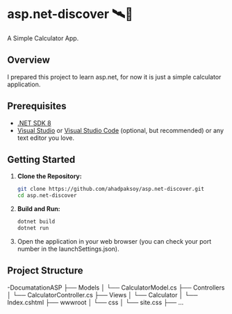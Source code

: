 # asp.net-discover 🛰️🌌

A Simple Calculator App.

## Overview

I prepared this project to learn asp.net, for now it is just a simple calculator application.

## Prerequisites

- [.NET SDK 8](https://dotnet.microsoft.com/download)
- [Visual Studio](https://visualstudio.microsoft.com/) or [Visual Studio Code](https://code.visualstudio.com/) (optional, but recommended) or any text editor you love.

## Getting Started

1. **Clone the Repository:**

    ```bash
    git clone https://github.com/ahadpaksoy/asp.net-discover.git
    cd asp.net-discover
    ```

2. **Build and Run:**

    ```bash
    dotnet build
    dotnet run
    ```

3. Open the application in your web browser (you can check your port number in the launchSettings.json).

## Project Structure

-DocumatationASP
├── Models
│ └── CalculatorModel.cs
├── Controllers
│ └── CalculatorController.cs
├── Views
│ └── Calculator
│   └── Index.cshtml
├── wwwroot
│ └── css
│ └── site.css
├── ...

